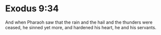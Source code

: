 # Exodus 9:34

And when Pharaoh saw that the rain and the hail and the thunders were ceased, he sinned yet more, and hardened his heart, he and his servants.